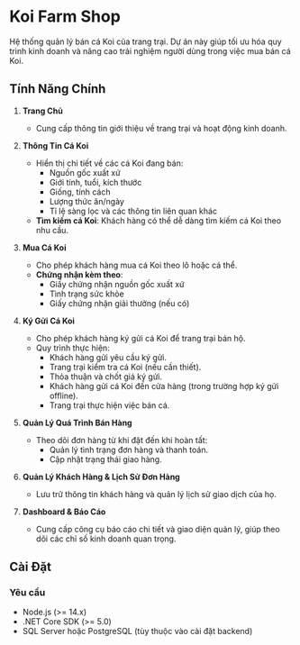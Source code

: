 # Koi Farm Shop

Hệ thống quản lý bán cá Koi của trang trại. Dự án này giúp tối ưu hóa quy trình kinh doanh và nâng cao trải nghiệm người dùng trong việc mua bán cá Koi.

## Tính Năng Chính

1. **Trang Chủ**
   - Cung cấp thông tin giới thiệu về trang trại và hoạt động kinh doanh.

2. **Thông Tin Cá Koi**
   - Hiển thị chi tiết về các cá Koi đang bán:
     - Nguồn gốc xuất xứ
     - Giới tính, tuổi, kích thước
     - Giống, tính cách
     - Lượng thức ăn/ngày
     - Tỉ lệ sàng lọc và các thông tin liên quan khác
   - **Tìm kiếm cá Koi**: Khách hàng có thể dễ dàng tìm kiếm cá Koi theo nhu cầu.

3. **Mua Cá Koi**
   - Cho phép khách hàng mua cá Koi theo lô hoặc cá thể.
   - **Chứng nhận kèm theo**:
     - Giấy chứng nhận nguồn gốc xuất xứ
     - Tình trạng sức khỏe
     - Giấy chứng nhận giải thưởng (nếu có)

4. **Ký Gửi Cá Koi**
   - Cho phép khách hàng ký gửi cá Koi để trang trại bán hộ.
   - Quy trình thực hiện:
     - Khách hàng gửi yêu cầu ký gửi.
     - Trang trại kiểm tra cá Koi (nếu cần thiết).
     - Thỏa thuận và chốt giá ký gửi.
     - Khách hàng gửi cá Koi đến cửa hàng (trong trường hợp ký gửi offline).
     - Trang trại thực hiện việc bán cá.

5. **Quản Lý Quá Trình Bán Hàng**
   - Theo dõi đơn hàng từ khi đặt đến khi hoàn tất:
     - Quản lý tình trạng đơn hàng và thanh toán.
     - Cập nhật trạng thái giao hàng.

6. **Quản Lý Khách Hàng & Lịch Sử Đơn Hàng**
   - Lưu trữ thông tin khách hàng và quản lý lịch sử giao dịch của họ.

7. **Dashboard & Báo Cáo**
   - Cung cấp công cụ báo cáo chi tiết và giao diện quản lý, giúp theo dõi các chỉ số kinh doanh quan trọng.

## Cài Đặt

### Yêu cầu

- Node.js (>= 14.x)
- .NET Core SDK (>= 5.0)
- SQL Server hoặc PostgreSQL (tùy thuộc vào cài đặt backend)

